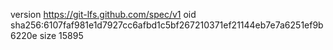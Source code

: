 version https://git-lfs.github.com/spec/v1
oid sha256:6107faf981e1d7927cc6afbd1c5bf267210371ef21144eb7e7a6251ef9b6220e
size 15895
